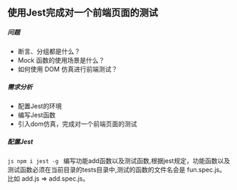 ## 使用Jest完成对一个前端页面的测试
##### 问题
* 断言、分组都是什么？
* Mock 函数的使用场景是什么？
* 如何使用 DOM 仿真进行前端测试？
##### 需求分析
* 配置Jest的环境
* 编写Jest函数
* 引入dom仿真，完成对一个前端页面的测试
##### 配置Jest
`js npm i jest -g `
编写功能add函数以及测试函数,根据jest规定，功能函数以及测试函数必须在当前目录的tests目录中,测试的函数的文件名会是 fun.spec.js。 比如 add.js => add.spec.js。
